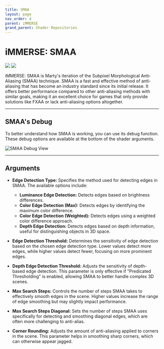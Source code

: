 ```yaml
---
title: SMAA
layout: page
nav_order: 4
parent: iMMERSE
grand_parent: Shader Repositories
---
```


<!-- Calls the CSS for the script that runs the sliders on the page -->
<!-- Why this is required, I will never fucking know because I tried everything to possibly get it to work without needing it LMAO -->
<link rel="stylesheet" href="{{ '/assets/css/juxtapose.css' | relative_url }}">

# iMMERSE: SMAA

<div class="juxtapose" data-mode="horizontal">
 <img src="../images/smaa_header_off.webp" data-label="Disabled">
 <img src="../images/smaa_header_on.webp" data-label="Enabled">
</div>

iMMERSE: SMAA is Marty's iteration of the Subpixel Morphological Anti-Aliasing (SMAA) technique. SMAA is a fast and effective method of anti-aliasing that has become an industry standard since its initial release. It offers better performance compared to other anti-aliasing methods with similar goals, making it an excellent choice for games that only provide solutions like FXAA or lack anti-aliasing options altogether.

---

## SMAA's Debug

To better understand how SMAA is working, you can use its debug function. These debug options are available at the bottom of the shader arguments.

![SMAA Debug View](../images/smaa_debug_ui.webp)

---

## Arguments

* **Edge Detection Type:** Specifies the method used for detecting edges in SMAA. The available options include:
   * **Luminance Edge Detection:** Detects edges based on brightness differences.
   * **Color Edge Detection (Max):** Detects edges by identifying the maximum color difference.
   * **Color Edge Detection (Weighted):** Detects edges using a weighted color difference approach.
   * **Depth Edge Detection:** Detects edges based on depth information, useful for distinguishing objects in 3D space.

* **Edge Detection Threshold:** Determines the sensitivity of edge detection based on the chosen edge detection type. Lower values detect more edges, while higher values detect fewer, focusing on more prominent edges.

* **Depth Edge Detection Threshold:** Adjusts the sensitivity of depth-based edge detection. This parameter is only effective if "Predicated Thresholding" is enabled, allowing SMAA to better handle complex 3D scenes.

* **Max Search Steps:** Controls the number of steps SMAA takes to effectively smooth edges in the scene. Higher values increase the range of edge smoothing but may slightly impact performance.

* **Max Search Steps Diagonal:** Sets the number of steps SMAA uses specifically for detecting and smoothing diagonal edges, which are often more challenging to anti-alias.

* **Corner Rounding:** Adjusts the amount of anti-aliasing applied to corners in the scene. This parameter helps in smoothing sharp corners, which can otherwise appear jagged.

<!-- Ending script that runs the sliders on the page -->
<script src="{{ '/assets/js/juxtapose.js' | relative_url }}"></script>
<script>
  document.addEventListener('DOMContentLoaded', function () {
    Juxtapose.make();
  });
</script>